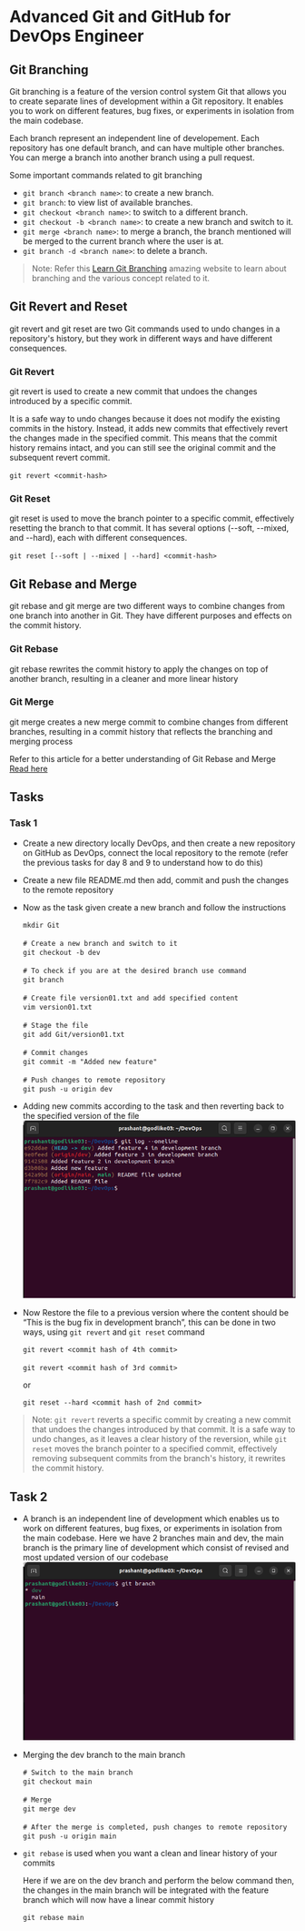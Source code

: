 # Advanced Git and GitHub for DevOps Engineer

## Git Branching
Git branching is a feature of the version control system Git that allows you to create separate lines of development within a Git repository. It enables you to work on different features, bug fixes, or experiments in isolation from the main codebase.

Each branch represent an independent line of developement. 
Each repository has one default branch, and can have multiple other branches. You can merge a branch into another branch using a pull request.


Some important commands related to git branching

- `git branch <branch name>`: to create a new branch.
- `git branch`: to view list of available branches.
- `git checkout <branch name>`: to switch to a different branch.
- `git checkout -b <branch name>`: to create a new branch and switch to it.
- `git merge <branch name>`: to merge a branch, the branch mentioned will be merged to the current branch where the user is at.
- `git branch -d <branch name>`: to delete a branch.


> Note: Refer this [Learn Git Branching](https://learngitbranching.js.org/) amazing website to learn about branching and the various concept related to it.

## Git Revert and Reset

git revert and git reset are two Git commands used to undo changes in a repository's history, but they work in different ways and have different consequences. 

### Git Revert

git revert is used to create a new commit that undoes the changes introduced by a specific commit.


It is a safe way to undo changes because it does not modify the existing commits in the history. Instead, it adds new commits that effectively revert the changes made in the specified commit.
This means that the commit history remains intact, and you can still see the original commit and the subsequent revert commit.

`git revert <commit-hash>`

### Git Reset

git reset is used to move the branch pointer to a specific commit, effectively resetting the branch to that commit. It has several options (--soft, --mixed, and --hard), each with different consequences.

`git reset [--soft | --mixed | --hard] <commit-hash>`


## Git Rebase and Merge


git rebase and git merge are two different ways to combine changes from one branch into another in Git. They have different purposes and effects on the commit history.

### Git Rebase

git rebase rewrites the commit history to apply the changes on top of another branch, resulting in a cleaner and more linear history

### Git Merge

git merge creates a new merge commit to combine changes from different branches, resulting in a commit history that reflects the branching and merging process


Refer to this article for a better understanding of Git Rebase and Merge [Read here](https://www.simplilearn.com/git-rebase-vs-merge-article)



## Tasks

### Task 1

- Create a new directory locally DevOps, and then create a new repository on GitHub as DevOps, connect the local repository to the remote (refer the previous tasks for day 8 and 9 to understand how to do this)
- Create a new file README.md then add, commit and push the changes to the remote repository
- Now as the task given create a new branch and follow the instructions
    ```shell
    mkdir Git

    # Create a new branch and switch to it
    git checkout -b dev

    # To check if you are at the desired branch use command
    git branch

    # Create file version01.txt and add specified content
    vim version01.txt

    # Stage the file
    git add Git/version01.txt

    # Commit changes
    git commit -m "Added new feature"

    # Push changes to remote repository
    git push -u origin dev
    ```
- Adding new commits according to the task and then reverting back to the specified version of the file
    ![Task content](/day10/images/Screenshot%20from%202023-08-01%2012-27-23.png)
- Now Restore the file to a previous version where the content should be “This is the bug fix in development branch”, this can be done in two ways, using `git revert` and `git reset` command
    ```shell
    git revert <commit hash of 4th commit>

    git revert <commit hash of 3rd commit>
    ```

    or

    ```shell
    git reset --hard <commit hash of 2nd commit>
    ```

>Note: `git revert` reverts a specific commit by creating a new commit that undoes the changes introduced by that commit. It is a safe way to undo changes, as it leaves a clear history of the reversion, while `git reset` moves the branch pointer to a specified commit, effectively removing subsequent commits from the branch's history, it rewrites the commit history.


## Task 2

- A branch is an independent line of development which enables us to work on different features, bug fixes, or experiments in isolation from the main codebase. Here we have 2 branches main and dev, the main branch is the primary line of development which consist of revised and most updated version of our codebase
    ![Task content](/day10/images/Screenshot%20from%202023-08-01%2017-14-29.png)
- Merging the dev branch to the main branch
    ```shell
    # Switch to the main branch
    git checkout main

    # Merge
    git merge dev

    # After the merge is completed, push changes to remote repository
    git push -u origin main
    ```
- `git rebase` is used when you want a clean and linear history of your commits

    Here if we are on the dev branch and perform the below command then, the changes in the main branch will be integrated with the feature branch which will now have a linear commit history

    ```shell
    git rebase main
    ```